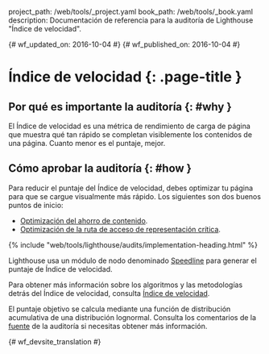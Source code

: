 project_path: /web/tools/_project.yaml
book_path: /web/tools/_book.yaml
description: Documentación de referencia para la auditoría de Lighthouse "Índice de velocidad".

{# wf_updated_on: 2016-10-04 #}
{# wf_published_on: 2016-10-04 #}

# Índice de velocidad  {: .page-title }

## Por qué es importante la auditoría {: #why }

El Índice de velocidad es una métrica de rendimiento de carga de página que muestra qué tan rápido
se completan visiblemente los contenidos de una página. Cuanto menor es el puntaje, mejor.

## Cómo aprobar la auditoría {: #how }

Para reducir el puntaje del Índice de velocidad, debes optimizar tu página
para que se cargue visualmente más rápido. Los siguientes son dos buenos puntos de inicio:

* [Optimización del ahorro de contenido](/web/fundamentals/performance/optimizing-content-efficiency/).
* [Optimización de la ruta de acceso de representación crítica](/web/fundamentals/performance/critical-rendering-path/).

{% include "web/tools/lighthouse/audits/implementation-heading.html" %}

Lighthouse usa un módulo de nodo denominado
[Speedline](https://github.com/pmdartus/speedline)
para generar el puntaje de Índice de velocidad.

Para obtener más información sobre los algoritmos y las metodologías detrás del Índice de velocidad,
consulta [Índice de velocidad](https://sites.google.com/a/webpagetest.org/docs/using-webpagetest/metrics/speed-index).

El puntaje objetivo se calcula mediante una función de distribución acumulativa de una
distribución lognormal. Consulta los comentarios de la 
[fuente](https://github.com/GoogleChrome/lighthouse/blob/master/lighthouse-core/audits/speed-index-metric.js)
de la auditoría si necesitas obtener más información.


{# wf_devsite_translation #}
